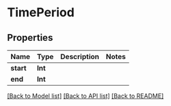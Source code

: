 # TimePeriod

## Properties
Name | Type | Description | Notes
------------ | ------------- | ------------- | -------------
**start** | **Int** |  | 
**end** | **Int** |  | 

[[Back to Model list]](../README.md#documentation-for-models) [[Back to API list]](../README.md#documentation-for-api-endpoints) [[Back to README]](../README.md)


